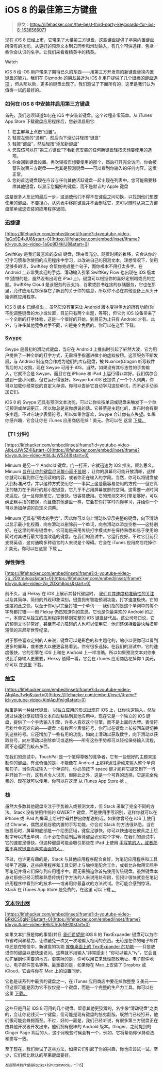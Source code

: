 # iOS 8 的最佳第三方键盘

> 原文：<https://lifehacker.com/the-best-third-party-keyboards-for-ios-8-1636566071>

现在 iOS 8 已经上市，它带来了大量第三方键盘，这些键盘提供了苹果内置键盘所没有的功能。从更好的预测文本到云同步和滑动输入，有几个可供选择，包括一些你会认识的名字。让我们来看看精英中的精英。

Watch

iOS 8 给 iOS 用户带来了期待已久的东西——用第三方开发商的新键盘替换内置键盘的能力。我们在 Gizmodo [的朋友最近为 iOS 8 用户提供了几个很棒的键盘选项](https://gizmodo.com/6-ios-8-keyboards-that-are-better-than-what-apple-gives-1635859663) ，但从那以后，更多的键盘出现了。我们测试了下面所有的，这里是我们认为值得一试的最好的。

### 如何在 iOS 8 中安装并启用第三方键盘

首先，我们必须知道如何在 iOS 中安装新键盘。这个过程非常简单。从 iTunes App Store 下载键盘应用程序后，您必须启用它:

1.  在主屏幕上点击“设置”。
2.  轻按左侧的“通用”，然后向下滚动并轻按“键盘”
3.  轻按“键盘”，然后轻按“添加新键盘”
4.  您应该可以在“第三方键盘”下看到您安装的任何新键盘轻按您想要使用的选项。
5.  你会回到键盘设置。再次轻按您想要使用的那个，然后打开完全访问。你会被警告说第三方键盘——尤其是预测键盘——可以看到你输入的任何内容。这很正常。
6.  您的首选键盘现在应该与任何其他活跃键盘一起出现在列表中。您可能需要移除其他键盘，以显示您偏好的键盘，而不是默认的 Apple 键盘

这是很多人忘记的最后一步，这迫使他们不得不在键盘之间切换，以找到他们想要使用的键盘。不要担心，从列表中移除键盘并不会删除它，您可以随时从第三方键盘菜单或您安装的应用程序返回。

### [迅捷键](http://swiftkey.com/en/)

 [https://lifehacker.com/embed/inset/iframe?id=youtube-video-1aGp9D4kiU8&start=0](https://lifehacker.com/embed/inset/iframe?id=youtube-video-1aGp9D4kiU8&start=0) 

SwiftKey 是我们最喜欢的安卓 键盘，理由很充分。随着时间的推移，它会从你的打字习惯和你使用的应用程序中学习，以改进自己的预测文本。理想情况下，使用足够多的话，SwiftKey 会帮你完成整个句子，而你根本不用打太多字。在 Android 上非常受欢迎的手势、滑动输入引擎 SwiftKey Flow 也出现在 iOS 版本中(遗憾的是，虽然没有出现在 iPad 上)，键盘可以根据你的喜好定制暗或亮的主题。SwiftKey Cloud 是该服务的云支持、谷歌或脸书连接的存储服务，它也在那里，允许应用程序保存它了解到的关于你的信息，所以你不必在其他设备上从头开始训练应用程序。

iOS 8 版本 [已经推出](https://lifehacker.com/swiftkey-brings-swipe-to-type-and-predictive-text-to-io-1636039700) ，虽然它没有带来让 Android 版本变得伟大的所有功能(你不能调整键盘的大小或位置，目前只有两个主题，等等)，但它为 iOS 设备带来了一个全新的打字体验，这是一个很好的开始，到目前为止只有 Android 才有。此外，与许多其他竞争对手不同，它是完全免费的。你可以在这里 下载。

### [Swype](http://www.swype.com/)

Swype 是最初的滑动式键盘，当它在 Android 上推出时引起了轩然大波，它为用户提供了一种全新的打字方式，无需将手指塞进微小的虚拟按钮。这项服务不断发展，与 Android 制造商合作成为他们的库存键盘，被 Nuance(Dragon 听写软件背后的人)收购，现在 Swype 可用于 iOS。当然，如果没有其标志性的手势输入，它就不会是 Swype，而且它在 iPhone 和 iPad 上运行得非常好。我们偶尔会遇到一些小问题，但它运行得很好。Swype for iOS 还提供了一个个人词典，你可以加载你经常说的自定义单词，你可以告诉它自动学习这些单词，而不必手动添加它们。

iOS 8 的 Swype 还具有预测文本功能，可以让你长按单词或键盘来触发下一个单词预测或单词更正，所以你总是说你想说的话。它甚至是主题化的，发布时会有很多主题。不过它缺少表情符号，所以如果你喜欢，Swype 会让你有点失望。如果你感兴趣，它会让你在 iTunes 应用商店花掉 1 美元。你可以在 这里 [下载。](https://itunes.apple.com/us/app/swype-keyboard/id916365675)

### 【T1 分钟】

 [https://lifehacker.com/embed/inset/iframe?id=youtube-video-AIbLdJW5Z4I&start=0](https://lifehacker.com/embed/inset/iframe?id=youtube-video-AIbLdJW5Z4I&start=0) 

Minuum 是另一个 Android 键盘，门一打开，它就迅速为 iOS 推出。顾名思义，Minuum [旨在让你的键盘尽可能小而不显眼](https://lifehacker.com/minuum-saves-space-on-your-phone-with-a-tiny-predictiv-1173500317) ，让你的屏幕尽可能开放清晰，这样你就可以看到你正在阅读的内容，或者你正在输入的字段。当然，你可以将键盘放大到标准尺寸，并以这种方式使用它——事实上这是最容易使用的方式——但它真正的魅力在于两行的超小型键盘，它几乎不占用屏幕底部的空间。这需要一点时间来适应，但一旦你熟悉它，它很快，很容易使用。它的预测文本引擎足够好，可以纠正粗手指的错误，而且像其他键盘一样，它会在你打字时向你学习，并给你一个可以添加单词的自定义词典。

Minuum 还具有“强大的手势”，因此你可以向上滑动以显示完整的键盘，向下滑动以显示最小化视图，向左滑动以删除前一个单词，向右滑动以添加空格——这特别好。在这里的所有键盘中，它可能是采用传统打字模式并在保持熟悉和易于使用的同时对其进行最大程度改造的键盘。在我们的测试中，它运行良好。不过它目前只支持英语，这对通晓多种语言的人来说是个障碍。它会在 iTunes 应用商店花掉你 2 美元，你可以在这里 下载 [。](https://itunes.apple.com/app/minuum-little-keyboard-for/id914968934)

### 弹性弹性

 [https://lifehacker.com/embed/inset/iframe?id=youtube-video-2g_2DXm8qos&start=0](https://lifehacker.com/embed/inset/iframe?id=youtube-video-2g_2DXm8qos&start=0) 

前不久，当 Fleksy 在 iOS 上展示其替代键盘时， [我们对其速度和准确性的关注](https://lifehacker.com/fleksy-is-an-alternative-keyboard-even-the-blind-can-us-5980217) 以及其简单、简约的外观印象深刻。键盘拥有智能预测功能，打字速度极快。它的速度如此之快，以至于你可以完全打错一个单词——我们指的是这个单词中的每个字母都打错——但 Fleksy 仍然知道你的意思。它也是你最喜欢的 Android 的之一，本周它从独立的应用程序转移到完整的 iOS 键盘替代品。该公司夸口说，它的预测文本非常好，甚至有视力障碍的人也可以使用它，他们还保持着最快触摸屏短信的吉尼斯世界纪录。

对于那些喜欢定制的人来说，键盘可以是彩色的和主题化的，缩小以便你可以看到更多的屏幕，或者放大以便更容易看到。你有很多选择。在我们的测试中，它的速度很快，它的引擎在 iOS 上和在 Android 上一样准确，所以如果预测文本对你来说比手势输入更重要，Fleksy 值得一看。它会在 iTunes 应用商店花掉你 1 美元，你可以 [在这里](https://itunes.apple.com/us/app/fleksy-keyboard-happy-typing/id520337246?mt=8) 下载。

### [触宝](http://www.touchpal.com/)

 [https://lifehacker.com/embed/inset/iframe?id=youtube-video-AIqiApJfwIg&start=0](https://lifehacker.com/embed/inset/iframe?id=youtube-video-AIqiApJfwIg&start=0) 

触宝是另一种替代键盘， [以独立应用的形式出现在 iOS](https://lifehacker.com/touchpal-keyboard-offers-predictive-swipe-typing-on-and-5969337) 上，让你快速输入，然后通过快速分享按钮将文本自动粘贴到其他应用中。现在它是一个独立的 iOS 键盘，提供了一个手势输入引擎，许多人喜欢这个引擎，而不是上面的大牌。表情符号粉丝会喜欢它的——键盘上有数百个表情符号，你可以在键盘上长按回车键切换到这些符号。它还增加了一些有用的功能，如向上滑动以获取数字，向下滑动以获取符号，向左滑动以删除单词或退格——所有这些手势都可以轻松保持输入流程，而不必返回到敲击东西。

在我们的测试中，TouchPal 是一个值得尊敬的竞争者，它有一些很好的主题来定制你的键盘。有点奇怪的是，不能像在 Android 上那样通过滑动来输入整个单词和句子，当你完成输入一个单词时，你必须按下 space 键才能将它提交到下一行并开始下一行，这有点令人讨厌，但除此之外，这是一个可靠的选择。它是完全免费的，现在就可以使用。你可以在这里 从 iTunes App Store 抢 [。](https://itunes.apple.com/app/id909654683?mt=8)

### [栈](https://itunes.apple.com/in/app/id914007100?mt=8)

虽然大多数其他键盘专注于手势输入或预测文本，但 Stack 采取了完全不同的方法。Stack 没有使用传统的 QWERTY 键盘，而是使用手写识别，这样你就可以在 iPhone 或 iPad 的屏幕上绘制字母并拼出你想说的话。如果你曾经在 iOS 上使用过 Chrome，偶然发现谷歌内置的手写功能，你会对 Stack 的方法很熟悉。当它被启用时，屏幕的底部是一个绘图区域，键盘足够快，你可以快速地在彼此之上绘制字母以拼出单词，而不必在你绘制后等待键盘识别每个字母。在我们的测试中，它的速度足够快，但这种键盘可能会吸引那些在 iPad 上使用 [手写笔的人，或者那些不喜欢键盘而喜欢画画的人。](https://lifehacker.com/five-best-tablet-styli-1625795090)

不过，也许更有趣的是，Stack 与其他应用程序配合良好，为笔记应用程序和工具铺平了道路，这些应用程序和工具实际上与触控笔配合工作，或者允许你用实际手写笔记并将它们保存到应用程序中，而无需强迫你首先使用传统键盘。虽然键盘本身对那些已经习惯和熟悉传统打字方法的人来说用处有限，但预计很快就会在笔记应用程序中看到它的技术——或者用你最喜欢的方法试试。你可能会感到惊讶。Stack 在 iTunes App Store 是免费的，在这里 可以下载 [。](https://itunes.apple.com/in/app/id914007100?mt=8)

### [文本导出器](http://smilesoftware.com/TextExpander/touch/screencast/index.html)

 [https://lifehacker.com/embed/inset/iframe?id=youtube-video-BRklCS0gNF0&start=0](https://lifehacker.com/embed/inset/iframe?id=youtube-video-BRklCS0gNF0&start=0) 

如果文本扩展是你的事情(并且 [我们希望是](https://lifehacker.com/how-to-use-text-expansion-to-save-yourself-hours-of-typ-5611210))iOS 8 的 TextExpander 键盘可以为你节省时间和精力，让你避免一次又一次地输入相同的东西。无论是在你的电子邮件中还是在短信中，新键盘的功能 [就像桌面上的 TextExpander 的功能](http://lifehacker.com/a-comprehensive-guide-to-textexpander-1616374942)——只是放进你的键盘以便快速访问。这样就不用输入“非常感谢！”你可以输入“ty”，它会自动扩展到你需要的地方。更实际的是，你可以用它来处理邮政地址、电子邮件地址、电子邮件签名等等。最重要的是，如果你在 Mac 上安装了 Dropbox 或 iCloud，它会与你在 Mac 上的设置同步。

它也是该系列中最贵的键盘之一，在 iTunes 应用商店中要花掉你整整 5 美元——但这很可能是因为它不仅仅是一个键盘，而是一个完整的生产力工具。你可以在 这里 [下载。](https://itunes.apple.com/us/app/textexpander-3-+-custom-keyboard/id917416298)

* * *

这些只是目前 iOS 8 可用的几个键盘。留意其他更狡猾的，名字像“滑动键盘”之类的，会让你花钱买一个键盘，但可能是现有键盘的拙劣翻版。既然门已经打开，他们很可能会蜂拥而至。不过，好的一面是，我们已经听说，有很多第三方键盘正在由其他开发者开发出来，他们拥有很棒的 Android 版本。Ginger，之前提到的 Ginger Page 背后的人，这个月晚些时候会有一个，例如，它将帮助你保持语法和拼写一致。

至于现在，我们尝试了这些方法，如果它们引起了你的兴趣，你也应该试一试。至少，它们都比默认的苹果键盘要好。

<small>*标题照片制作使用*</small>[<small>*Pocike*</small>](http://www.shutterstock.com/pic.mhtml?id=113770948&src=id)<small>*(Shutterstock)。*T15】</small>